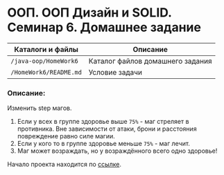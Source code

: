 # ООП. ООП Дизайн и SOLID. Семинар 6. Домашнее задание

Каталоги и файлы                                           | Описание
-----------------------------------------------------------|-----------------------------------------------------
`/java-oop/HomeWork6`                                      | Каталог файлов домашнего задания
`/HomeWork6/README.md`                                     | Условие задачи

### Описание:

Изменить step магов.
1. Если у всех в группе здоровье выше `75%` - маг стреляет в противника. Вне зависимости от атаки, брони и расстояния повреждение равно силе магии.
2. Если у кого то в группе здоровье меньше `75%` - маг лечит.
3. Маг может возраждать, но у возраждённого всего одно здоровье!

Начало проекта находится по [ссылке](https://github.com/dfedoroff/java/tree/main/java-oop/HomeWork1).

